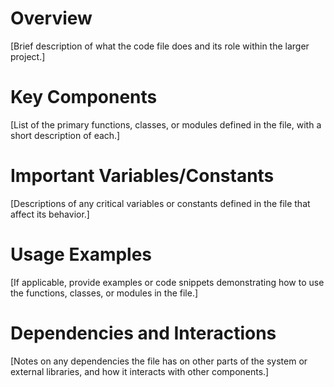 # Overview

[Brief description of what the code file does and its role within the larger project.]

# Key Components

[List of the primary functions, classes, or modules defined in the file, with a short description of each.]

# Important Variables/Constants

[Descriptions of any critical variables or constants defined in the file that affect its behavior.]

# Usage Examples

[If applicable, provide examples or code snippets demonstrating how to use the functions, classes, or modules in the file.]

# Dependencies and Interactions

[Notes on any dependencies the file has on other parts of the system or external libraries, and how it interacts with other components.]
